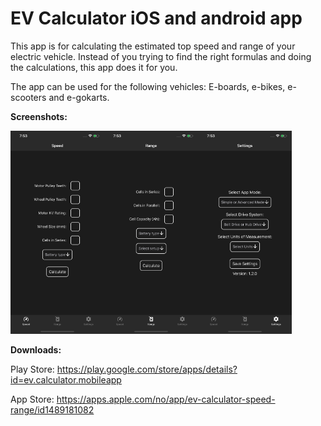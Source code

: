 # EV Calculator iOS and android app

This app is for calculating the estimated top speed and range of your electric vehicle. Instead of you trying to find the right formulas and doing the calculations, this app does it for you.

The app can be used for the following vehicles: E-boards, e-bikes, e-scooters and e-gokarts.

**Screenshots:**

<img src="screenshots/1.png" width="150" ><img src="screenshots/2.png" width="150" ><img src="screenshots/3.png" width="150" >

**Downloads:**

Play Store: https://play.google.com/store/apps/details?id=ev.calculator.mobileapp

App Store: https://apps.apple.com/no/app/ev-calculator-speed-range/id1489181082
